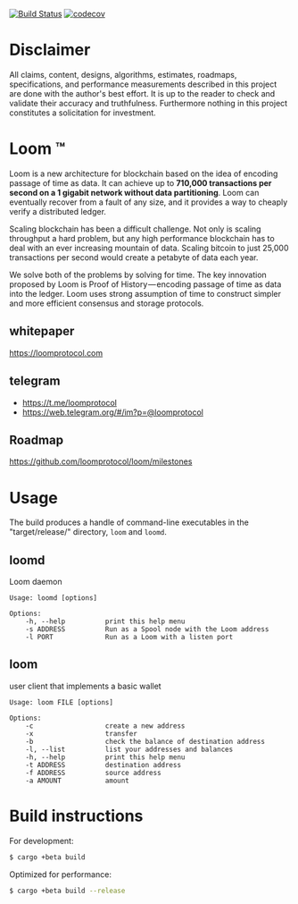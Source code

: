 [![Build Status](https://travis-ci.org/loomprotocol/loom.svg?branch=master)](https://travis-ci.org/loomprotocol/loom)
[![codecov](https://codecov.io/gh/loomprotocol/loom/branch/master/graph/badge.svg)](https://codecov.io/gh/loomprotocol/loom)

Disclaimer
==========
All claims, content, designs, algorithms, estimates, roadmaps, specifications, and performance measurements described in this project are done with the author's best effort.  It is up to the reader to check and validate their accuracy and truthfulness.  Furthermore nothing in this project constitutes a solicitation for investment.

Loom &trade;
=====

Loom is a new architecture for blockchain based on the idea of encoding passage of time as data. It can achieve up to **710,000 transactions per second on a 1 gigabit network without data partitioning**. Loom can eventually recover from a fault of any size, and it provides a way to cheaply verify a distributed ledger.

Scaling blockchain has been a difficult challenge.  Not only is scaling throughput a hard problem, but any high performance blockchain has to deal with an ever increasing mountain of data. Scaling bitcoin to just 25,000 transactions per second would create a petabyte of data each year.

We solve both of the problems by solving for time. The key innovation proposed by Loom is Proof of History — encoding passage of time as data into the ledger. Loom uses strong assumption of time to construct simpler and more efficient consensus and storage protocols.

whitepaper
-----------
https://loomprotocol.com

telegram
--------

* https://t.me/loomprotocol
* https://web.telegram.org/#/im?p=@loomprotocol

Roadmap
-------

https://github.com/loomprotocol/loom/milestones

Usage
=====

The build produces a handle of command-line executables in the "target/release/" directory, `loom` and `loomd`.

loomd
-----

Loom daemon

```
Usage: loomd [options]

Options:
    -h, --help          print this help menu
    -s ADDRESS          Run as a Spool node with the Loom address
    -l PORT             Run as a Loom with a listen port

```


loom
----

user client that implements a basic wallet

```
Usage: loom FILE [options]

Options:
    -c                  create a new address
    -x                  transfer
    -b                  check the balance of destination address
    -l, --list          list your addresses and balances
    -h, --help          print this help menu
    -t ADDRESS          destination address
    -f ADDRESS          source address
    -a AMOUNT           amount
```


Build instructions
==================

For development:

```bash
$ cargo +beta build
```


Optimized for performance:

```bash
$ cargo +beta build --release
```

